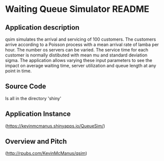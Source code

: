 # Waiting Queue Simulator README

## Application description

qsim simulates the arrival and servicing of 100 customers. The customers arrive according to a Poisson process with a mean arrival rate of lamba per hour.
The number os servers can be varied.
The service time for each customer is normally distibuted with mean mu and standard deviation sigma.
The application allows varying these input parameters to see the impact on average waiting time, server utilization and queue length at any point in time.

## Source Code
Is all in the directory 'shiny'

## Application Instance
(https://kevinmcmanus.shinyapps.io/QueueSim/)

## Overview and Pitch
(http://rpubs.com/KevinMcManus/qsim)

